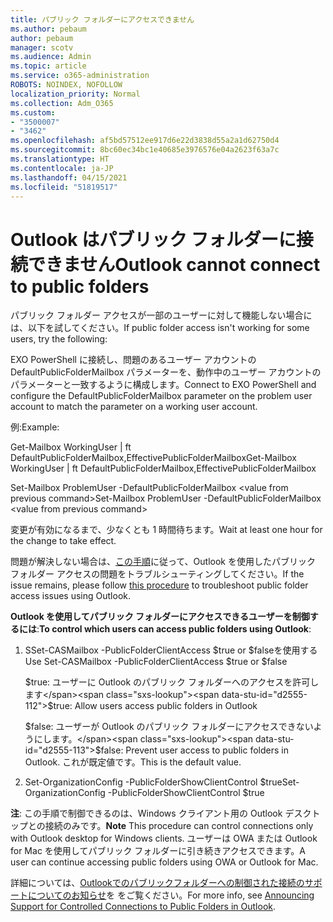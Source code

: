 ```yaml
---
title: パブリック フォルダーにアクセスできません
ms.author: pebaum
author: pebaum
manager: scotv
ms.audience: Admin
ms.topic: article
ms.service: o365-administration
ROBOTS: NOINDEX, NOFOLLOW
localization_priority: Normal
ms.collection: Adm_O365
ms.custom:
- "3500007"
- "3462"
ms.openlocfilehash: af5bd57512ee917d6e22d3838d55a2a1d62750d4
ms.sourcegitcommit: 8bc60ec34bc1e40685e3976576e04a2623f63a7c
ms.translationtype: HT
ms.contentlocale: ja-JP
ms.lasthandoff: 04/15/2021
ms.locfileid: "51819517"
---
```

# <a name="outlook-cannot-connect-to-public-folders"></a><span data-ttu-id="d2555-102">Outlook はパブリック フォルダーに接続できません</span><span class="sxs-lookup"><span data-stu-id="d2555-102">Outlook cannot connect to public folders</span></span>

<span data-ttu-id="d2555-103">パブリック フォルダー アクセスが一部のユーザーに対して機能しない場合には、以下を試してください。</span><span class="sxs-lookup"><span data-stu-id="d2555-103">If public folder access isn't working for some users, try the following:</span></span>

<span data-ttu-id="d2555-104">EXO PowerShell に接続し、問題のあるユーザー アカウントの DefaultPublicFolderMailbox パラメーターを、動作中のユーザー アカウントのパラメーターと一致するように構成します。</span><span class="sxs-lookup"><span data-stu-id="d2555-104">Connect to EXO PowerShell and configure the DefaultPublicFolderMailbox parameter on the problem user account to match the parameter on a working user account.</span></span>

<span data-ttu-id="d2555-105">例:</span><span class="sxs-lookup"><span data-stu-id="d2555-105">Example:</span></span>

<span data-ttu-id="d2555-106">Get-Mailbox WorkingUser | ft DefaultPublicFolderMailbox,EffectivePublicFolderMailbox</span><span class="sxs-lookup"><span data-stu-id="d2555-106">Get-Mailbox WorkingUser | ft DefaultPublicFolderMailbox,EffectivePublicFolderMailbox</span></span>

<span data-ttu-id="d2555-107">Set-Mailbox ProblemUser -DefaultPublicFolderMailbox \<value from previous command></span><span class="sxs-lookup"><span data-stu-id="d2555-107">Set-Mailbox ProblemUser -DefaultPublicFolderMailbox \<value from previous command></span></span>

<span data-ttu-id="d2555-108">変更が有効になるまで、少なくとも 1 時間待ちます。</span><span class="sxs-lookup"><span data-stu-id="d2555-108">Wait at least one hour for the change to take effect.</span></span>

<span data-ttu-id="d2555-109">問題が解決しない場合は、[この手順](https://aka.ms/pfcte)に従って、Outlook を使用したパブリック フォルダー アクセスの問題をトラブルシューティングしてください。</span><span class="sxs-lookup"><span data-stu-id="d2555-109">If the issue remains, please follow [this procedure](https://aka.ms/pfcte) to troubleshoot public folder access issues using Outlook.</span></span>
 
<span data-ttu-id="d2555-110">**Outlook を使用してパブリック フォルダーにアクセスできるユーザーを制御するには**:</span><span class="sxs-lookup"><span data-stu-id="d2555-110">**To control which users can access public folders using Outlook**:</span></span>

1.  <span data-ttu-id="d2555-111">SSet-CASMailbox <mailboxname> -PublicFolderClientAccess $true or $falseを使用する</span><span class="sxs-lookup"><span data-stu-id="d2555-111">Use Set-CASMailbox <mailboxname> -PublicFolderClientAccess $true or $false</span></span>  
      
    <span data-ttu-id="d2555-112">$true: ユーザーに Outlook のパブリック フォルダーへのアクセスを許可します</span><span class="sxs-lookup"><span data-stu-id="d2555-112">$true: Allow users access public folders in Outlook</span></span>  
      
    <span data-ttu-id="d2555-113">$false: ユーザーが Outlook のパブリック フォルダーにアクセスできないようにします。</span><span class="sxs-lookup"><span data-stu-id="d2555-113">$false: Prevent user access to public folders in Outlook.</span></span> <span data-ttu-id="d2555-114">これが既定値です。</span><span class="sxs-lookup"><span data-stu-id="d2555-114">This is the default value.</span></span>  
        
2.  <span data-ttu-id="d2555-115">Set-OrganizationConfig -PublicFolderShowClientControl $true</span><span class="sxs-lookup"><span data-stu-id="d2555-115">Set-OrganizationConfig -PublicFolderShowClientControl $true</span></span>   
      
<span data-ttu-id="d2555-116">**注**: この手順で制御できるのは、Windows クライアント用の Outlook デスクトップとの接続のみです。</span><span class="sxs-lookup"><span data-stu-id="d2555-116">**Note** This procedure can control connections only with Outlook desktop for Windows clients.</span></span> <span data-ttu-id="d2555-117">ユーザーは OWA または Outlook for Mac を使用してパブリック フォルダーに引き続きアクセスできます。</span><span class="sxs-lookup"><span data-stu-id="d2555-117">A user can continue accessing public folders using OWA or Outlook for Mac.</span></span>
 
<span data-ttu-id="d2555-118">詳細については、[Outlookでのパブリックフォルダーへの制御された接続のサポートについてのお知らせ](https://aka.ms/controlpf)を をご覧ください。</span><span class="sxs-lookup"><span data-stu-id="d2555-118">For more info, see [Announcing Support for Controlled Connections to Public Folders in Outlook](https://aka.ms/controlpf).</span></span>